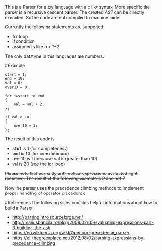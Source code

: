 This is a Parser for a toy language with a c like syntax.
More specific the parser is a recursive descent parser.
The created *AST* can be directly executed.
So the code are not compiled to machine code.

Currently the following statements are supported:
* for loop
* if condition
* assigments like *a = 1+2*

The only datatype in this languages are numbers. 

#Example
```
start = 1;
end = 10;
val = 0;
over10 = 0;

for i=start to end 
{
    val = val + 2;
};

if val > 10
{
    over10 = 1;
};

```
The result of this code is
* start is 1 (for completeness)
* end is 10 (for completeness)
* over10 is 1 (because val is greater than 10)
* val is 20 (see the for loop)

~~Please note that currently arithmetical expressions evaluated right recursive.
The result of the following example is *9* and not *7*~~

Now the parser uses the precedence climbing methode to implement
proper handling of operator precedence 


#References
The following sides contains helpful informations about how to build a Parser
* http://parsingintro.sourceforge.net/
* http://mariusbancila.ro/blog/2009/02/05/evaluating-expressions-part-3-building-the-ast/
* https://en.wikipedia.org/wiki/Operator-precedence_parser
* https://eli.thegreenplace.net/2012/08/02/parsing-expressions-by-precedence-climbing
